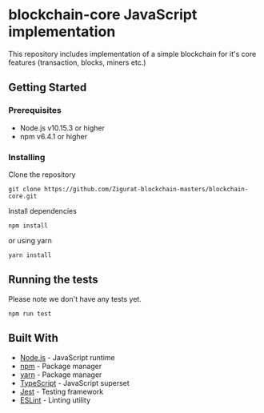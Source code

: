 # blockchain-core JavaScript implementation
This repository includes implementation of a simple blockchain for it's core features (transaction, blocks, miners etc.)

## Getting Started

### Prerequisites

- Node.js v10.15.3 or higher
- npm v6.4.1 or higher


### Installing

Clone the repository

```
git clone https://github.com/Zigurat-blockchain-masters/blockchain-core.git
```

Install dependencies

```
npm install
```

or using yarn

```
yarn install
```

## Running the tests

Please note we don't have any tests yet.

```
npm run test
```


## Built With

* [Node.js](https://nodejs.org/en/) - JavaScript runtime
* [npm](https://www.npmjs.com/) - Package manager
* [yarn](https://yarnpkg.com/en/) - Package manager
* [TypeScript](https://www.typescriptlang.org/) - JavaScript superset
* [Jest](https://jestjs.io/) - Testing framework
* [ESLint](https://eslint.org/) - Linting utility